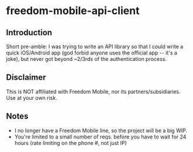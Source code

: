 # freedom-mobile-api-client

## Introduction

Short pre-amble: I was trying to write an API library so that I could write a quick iOS/Android app (god forbid anyone uses the official app -- it's a joke), but never got beyond ~2/3rds of the authentication process.

## Disclaimer

This is NOT affiliated with Freedom Mobile, nor its partners/subsidiaries. Use at your own risk.

## Notes

- I no longer have a Freedom Mobile line, so the project will be a big WIP.
- You're limited to a small number of reqs. before you have to wait for 24 hours (rate limiting on the phone #, not just IP)


